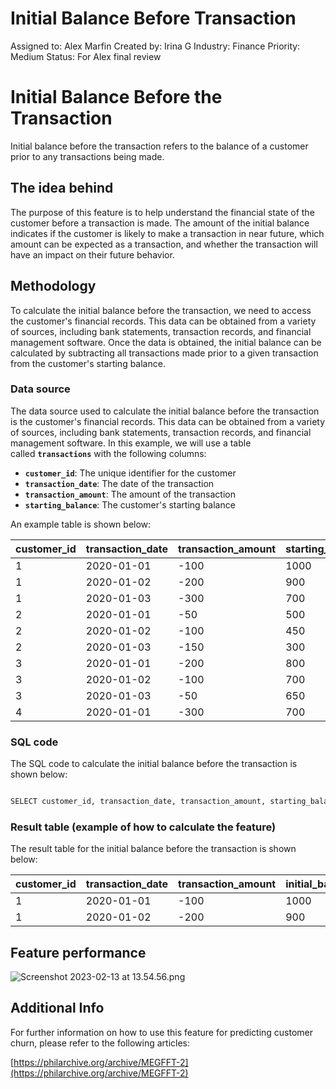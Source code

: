 # Initial Balance Before  Transaction

Assigned to: Alex Marfin
Created by: Irina G
Industry: Finance
Priority: Medium
Status: For Alex final review

# **Initial Balance Before the Transaction**

Initial balance before the transaction refers to the balance of a customer prior to any transactions being made. 

## **The idea behind**

The purpose of this feature is to help understand the financial state of the customer before a transaction is made. The amount of the initial balance indicates if the customer is likely to make a transaction in near future, which amount can be expected as a transaction, and whether the transaction will have an impact on their future behavior.

## **Methodology**

To calculate the initial balance before the transaction, we need to access the customer's financial records. This data can be obtained from a variety of sources, including bank statements, transaction records, and financial management software. Once the data is obtained, the initial balance can be calculated by subtracting all transactions made prior to a given transaction from the customer's starting balance.

### **Data source**

The data source used to calculate the initial balance before the transaction is the customer's financial records. This data can be obtained from a variety of sources, including bank statements, transaction records, and financial management software. In this example, we will use a table called **`transactions`** with the following columns:

- **`customer_id`**: The unique identifier for the customer
- **`transaction_date`**: The date of the transaction
- **`transaction_amount`**: The amount of the transaction
- **`starting_balance`**: The customer's starting balance

An example table is shown below:

| customer_id | transaction_date | transaction_amount | starting_balance |
| --- | --- | --- | --- |
| 1 | 2020-01-01 | -100 | 1000 |
| 1 | 2020-01-02 | -200 | 900 |
| 1 | 2020-01-03 | -300 | 700 |
| 2 | 2020-01-01 | -50 | 500 |
| 2 | 2020-01-02 | -100 | 450 |
| 2 | 2020-01-03 | -150 | 300 |
| 3 | 2020-01-01 | -200 | 800 |
| 3 | 2020-01-02 | -100 | 700 |
| 3 | 2020-01-03 | -50 | 650 |
| 4 | 2020-01-01 | -300 | 700 |

### **SQL code**

The SQL code to calculate the initial balance before the transaction is shown below:

```sql

SELECT customer_id, transaction_date, transaction_amount, starting_balance - SUM(transaction_amount) AS initial_balance_before_transaction FROM transactions GROUP BYcustomer_id, transaction_date

```

### **Result table (example of how to calculate the feature)**

The result table for the initial balance before the transaction is shown below:

| customer_id | transaction_date | transaction_amount | initial_balance_before_transaction |
| --- | --- | --- | --- |
| 1 | 2020-01-01 | -100 | 1000 |
| 1 | 2020-01-02 | -200 | 900 |

## **Feature performance**

 

![Screenshot 2023-02-13 at 13.54.56.png](Initial%20Balance%20Before%20Transaction%20138221199a474d41ab5b86b63cc265d6/Screenshot_2023-02-13_at_13.54.56.png)

## **Additional Info**

For further information on how to use this feature for predicting customer churn, please refer to the following articles:

[https://philarchive.org/archive/MEGFFT-2](https://philarchive.org/archive/MEGFFT-2)
